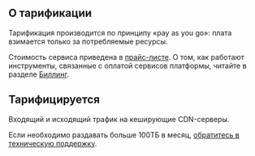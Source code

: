 ## О тарификации

Тарификация производится по принципу «pay as you go»: плата взимается только за потребляемые ресурсы.

Стоимость сервиса приведена в [прайс-листе](https://cloud.vk.com/pricelist). О том, как работают инструменты, связанные с оплатой сервисов платформы, читайте в разделе [Биллинг](/ru/intro/billing).

## Тарифицируется

Входящий и исходящий трафик на кеширующие CDN-серверы.

<info>

Если необходимо раздавать больше 100ТБ в месяц, [обратитесь в техническую поддержку](/ru/contacts).

</info>
